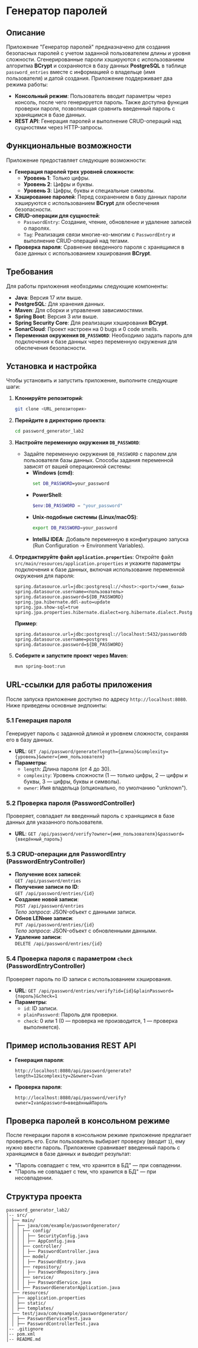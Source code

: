 
# Генератор паролей

## Описание

Приложение "Генератор паролей" предназначено для создания безопасных паролей с учетом заданной пользователем длины и уровня сложности. Сгенерированные пароли хэшируются с использованием алгоритма **BCrypt** и сохраняются в базу данных **PostgreSQL** в таблице `password_entries` вместе с информацией о владельце (имя пользователя) и датой создания. Приложение поддерживает два режима работы:

- **Консольный режим**: Пользователь вводит параметры через консоль, после чего генерируется пароль. Также доступна функция проверки пароля, позволяющая сравнить введенный пароль с хранящимся в базе данных.
- **REST API**: Генерация паролей и выполнение CRUD-операций над сущностями через HTTP-запросы.

## Функциональные возможности

Приложение предоставляет следующие возможности:

- **Генерация паролей трех уровней сложности**:
  - **Уровень 1**: Только цифры.
  - **Уровень 2**: Цифры и буквы.
  - **Уровень 3**: Цифры, буквы и специальные символы.
- **Хэширование паролей**: Перед сохранением в базу данных пароли хэшируются с использованием **BCrypt** для обеспечения безопасности.
- **CRUD-операции для сущностей**:
  - `PasswordEntry`: Создание, чтение, обновление и удаление записей о паролях.
  - `Tag`: Реализация связи многие-ко-многим с `PasswordEntry` и выполнение CRUD-операций над тегами.
- **Проверка пароля**: Сравнение введенного пароля с хранящимся в базе данных с использованием хэширования **BCrypt**.

## Требования

Для работы приложения необходимы следующие компоненты:

- **Java**: Версия 17 или выше.
- **PostgreSQL**: Для хранения данных.
- **Maven**: Для сборки и управления зависимостями.
- **Spring Boot**: Версия 3 или выше.
- **Spring Security Core**: Для реализации хэширования **BCrypt**.
- **SonarCloud**: Проект настроен на 0 bugs и 0 code smells.
- **Переменная окружения `DB_PASSWORD`**: Необходимо задать пароль для подключения к базе данных через переменную окружения для обеспечения безопасности.

## Установка и настройка

Чтобы установить и запустить приложение, выполните следующие шаги:

1. **Клонируйте репозиторий**:
   ```bash
   git clone <URL_репозитория>
   ```
2. **Перейдите в директорию проекта**:
   ```bash
   cd password_generator_lab2
   ```
3. **Настройте переменную окружения `DB_PASSWORD`**:
   - Задайте переменную окружения `DB_PASSWORD` с паролем для пользователя базы данных. Способы задания переменной зависят от вашей операционной системы:
     - **Windows (cmd)**:
       ```cmd
       set DB_PASSWORD=your_password
       ```
     - **PowerShell**:
       ```powershell
       $env:DB_PASSWORD = "your_password"
       ```
     - **Unix-подобные системы (Linux/macOS)**:
       ```bash
       export DB_PASSWORD=your_password
       ```
     - **IntelliJ IDEA**: Добавьте переменную в конфигурацию запуска (Run Configuration → Environment Variables).

4. **Отредактируйте файл `application.properties`**:
   Откройте файл `src/main/resources/application.properties` и укажите параметры подключения к базе данных, включая использование переменной окружения для пароля:
   ```properties
   spring.datasource.url=jdbc:postgresql://<host>:<port>/<имя_базы>
   spring.datasource.username=<пользователь>
   spring.datasource.password=${DB_PASSWORD}
   spring.jpa.hibernate.ddl-auto=update
   spring.jpa.show-sql=true
   spring.jpa.properties.hibernate.dialect=org.hibernate.dialect.PostgreSQLDialect
   ```
   **Пример**:
   ```properties
   spring.datasource.url=jdbc:postgresql://localhost:5432/passworddb
   spring.datasource.username=postgres
   spring.datasource.password=${DB_PASSWORD}
   ```

5. **Соберите и запустите проект через Maven**:
   ```bash
   mvn spring-boot:run
   ```

## URL-ссылки для работы приложения

После запуска приложение доступно по адресу `http://localhost:8080`. Ниже приведены основные эндпоинты:

### 5.1 Генерация пароля

Генерирует пароль с заданной длиной и уровнем сложности, сохраняя его в базу данных.

- **URL**: `GET /api/password/generate?length={длина}&complexity={уровень}&owner={имя_пользователя}`
- **Параметры**:
  - `length`: Длина пароля (от 4 до 30).
  - `complexity`: Уровень сложности (1 — только цифры, 2 — цифры и буквы, 3 — цифры, буквы и символы).
  - `owner`: Имя владельца (опционально, по умолчанию "unknown").

### 5.2 Проверка пароля (PasswordController)

Проверяет, совпадает ли введенный пароль с хранящимся в базе данных для указанного пользователя.

- **URL**: `GET /api/password/verify?owner={имя_пользователя}&password={введённый_пароль}`

### 5.3 CRUD-операции для PasswordEntry (PasswordEntryController)

- **Получение всех записей**:  
  `GET /api/password/entries`
- **Получение записи по ID**:  
  `GET /api/password/entries/{id}`
- **Создание новой записи**:  
  `POST /api/password/entries`  
  *Тело запроса*: JSON-объект с данными записи.
- **Обнов LENние записи**:  
  `PUT /api/password/entries/{id}`  
  *Тело запроса*: JSON-объект с обновленными данными.
- **Удаление записи**:  
  `DELETE /api/password/entries/{id}`

### 5.4 Проверка пароля с параметром `check` (PasswordEntryController)

Проверяет пароль по ID записи с использованием хэширования.

- **URL**: `GET /api/password/entries/verify?id={id}&plainPassword={пароль}&check=1`
- **Параметры**:
  - `id`: ID записи.
  - `plainPassword`: Пароль для проверки.
  - `check`: 0 или 1 (0 — проверка не производится, 1 — проверка выполняется).

## Пример использования REST API

- **Генерация пароля**:  
  ```
  http://localhost:8080/api/password/generate?length=12&complexity=2&owner=Ivan
  ```
- **Проверка пароля**:  
  ```
  http://localhost:8080/api/password/verify?owner=Ivan&password=введённыйПароль
  ```

## Проверка паролей в консольном режиме

После генерации пароля в консольном режиме приложение предлагает проверить его. Если пользователь выбирает проверку (вводит `1`), ему нужно ввести пароль. Приложение сравнивает введенный пароль с хранящимся в базе данных и выводит результат:
- "Пароль совпадает с тем, что хранится в БД" — при совпадении.
- "Пароль не совпадает с тем, что хранится в БД" — при несовпадении.

## Структура проекта

```
password_generator_lab2/
│-- src/
│ ├── main/
│ │ ├── java/com/example/passwordgenerator/
│ │ │ ├── config/
│ │ │ │ ├── SecurityConfig.java
│ │ │ │ ├── AppConfig.java
│ │ │ ├── controller/
│ │ │ │ ├── PasswordController.java
│ │ │ ├── model/
│ │ │ │ ├── PasswordEntry.java
│ │ │ ├── repository/
│ │ │ │ ├── PasswordRepository.java
│ │ │ ├── service/
│ │ │ │ ├── PasswordService.java
│ │ │ ├── PasswordGeneratorApplication.java
│ ├── resources/
│ │ ├── application.properties
│ │ ├── static/
│ │ ├── templates/
│ ├── test/java/com/example/passwordgenerator/
│ │ ├── PasswordServiceTest.java
│ │ ├── PasswordControllerTest.java
│-- .gitignore
│-- pom.xml
│-- README.md
```
